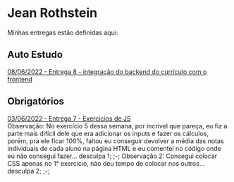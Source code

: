 # Jean Rothstein
Minhas entregas estão definidas aqui:
## Auto Estudo
<a href="https://github.com/jeanroths/modulo2/tree/main/03_AUT_EST_ENTREGA/Semana%208/frontCV"> 08/06/2022 - Entrega 8 - integração do backend do currículo com o frontend</a>
## Obrigatórios
<a href="https://github.com/jeanroths/modulo2/tree/main/04_AUT_EST_EX_OBRIGATORIOS/Semana%207"> 03/06/2022 - Entrega 7 - Exercícios de JS </a>
<br>
Observação: No exercício 5 dessa semana, por incrível que pareça, eu fiz a parte mais difícil dele que era adicionar os inputs e fazer os cálculos, porém, pra ele ficar 100%, faltou eu conseguir devolver a média das notas individuais de cada aluno na página HTML e eu comentei no código onde eu não consegui fazer... desculpa 1; ;-;
Observação 2: Consegui colocar CSS apenas no 1° exercício, não deu tempo de colocar nos outros... desculpa 2; ;-;
